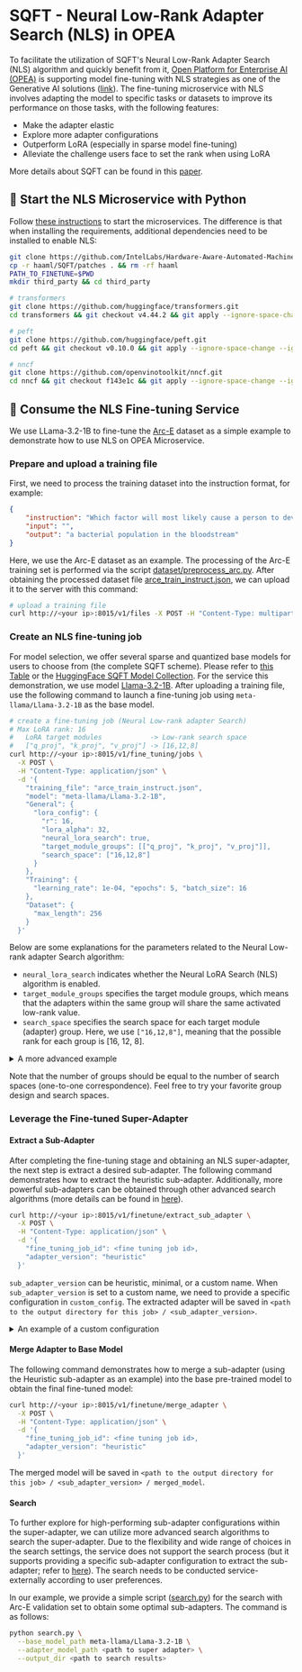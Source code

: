 # SQFT - Neural Low-Rank Adapter Search (NLS) in OPEA

To facilitate the utilization of SQFT's Neural Low-Rank Adapter Search (NLS) algorithm and quickly benefit from it, 
[Open Platform for Enterprise AI (OPEA)](https://github.com/opea-project) is supporting model fine-tuning with NLS strategies as one of the Generative AI solutions ([link](https://github.com/opea-project/GenAIComps/tree/main/comps/finetuning#322-instruction-tuning-with-sqfts-neural-low-rank-adapter-search-nls)).
The fine-tuning microservice with NLS involves adapting the model to specific tasks or datasets to improve its performance on those tasks, with the following features:
- Make the adapter elastic
- Explore more adapter configurations
- Outperform LoRA (especially in sparse model fine-tuning)
- Alleviate the challenge users face to set the rank when using LoRA

More details about SQFT can be found in this [paper](https://aclanthology.org/2024.findings-emnlp.749/). 

## 🚀 Start the NLS Microservice with Python

Follow [these instructions](https://github.com/opea-project/GenAIComps/tree/main/comps/finetuning#1-start-microservice-with-python-option-1) to start the microservices.
The difference is that when installing the requirements, additional dependencies need to be installed to enable NLS:

```bash
git clone https://github.com/IntelLabs/Hardware-Aware-Automated-Machine-Learning.git haaml
cp -r haaml/SQFT/patches . && rm -rf haaml
PATH_TO_FINETUNE=$PWD
mkdir third_party && cd third_party

# transformers
git clone https://github.com/huggingface/transformers.git
cd transformers && git checkout v4.44.2 && git apply --ignore-space-change --ignore-whitespace ${PATH_TO_FINETUNE}/patches/transformers-v4.44.2.patch && pip install -e . && cd ..

# peft
git clone https://github.com/huggingface/peft.git
cd peft && git checkout v0.10.0 && git apply --ignore-space-change --ignore-whitespace ${PATH_TO_FINETUNE}/patches/peft-v0.10.0.patch && pip install -e . && cd ..

# nncf
git clone https://github.com/openvinotoolkit/nncf.git
cd nncf && git checkout f143e1c && git apply --ignore-space-change --ignore-whitespace ${PATH_TO_FINETUNE}/patches/nncf-f143e1c.patch && pip install -e . && cd ..
```

## 🚀 Consume the NLS Fine-tuning Service

We use LLama-3.2-1B to fine-tune the [Arc-E](https://huggingface.co/datasets/allenai/ai2_arc/viewer/ARC-Easy) dataset as a simple example to demonstrate how to use NLS on OPEA Microservice.

### Prepare and upload a training file

First, we need to process the training dataset into the instruction format, for example:

```json
{
    "instruction": "Which factor will most likely cause a person to develop a fever?",
    "input": "",
    "output": "a bacterial population in the bloodstream"
}
```
Here, we use the Arc-E dataset as an example. The processing of the Arc-E training set is performed via the script [dataset/preprocess_arc.py](./dataset/preprocess_arc.py). 
After obtaining the processed dataset file [arce_train_instruct.json](./dataset/arce_train_instruct.json), we can upload it to the server with this command:
```bash
# upload a training file
curl http://<your ip>:8015/v1/files -X POST -H "Content-Type: multipart/form-data" -F "file=@dataset/arce_train_instruct.json" -F purpose="fine-tune"
```

### Create an NLS fine-tuning job

For model selection, we offer several sparse and quantized base models for users to choose from (the complete SQFT scheme). 
Please refer to [this Table](../README.md#released-foundation-models-) or the [HuggingFace SQFT Model Collection](https://huggingface.co/collections/IntelLabs/sqft-66cd56f90b240963f9cf1a67).
For the service this demonstration, we use model [Llama-3.2-1B](https://huggingface.co/meta-llama/Llama-3.2-1B).
After uploading a training file, use the following command to launch a fine-tuning job using `meta-llama/Llama-3.2-1B` as the base model.

```bash
# create a fine-tuning job (Neural Low-rank adapter Search)
# Max LoRA rank: 16
#   LoRA target modules            -> Low-rank search space
#   ["q_proj", "k_proj", "v_proj"] -> [16,12,8]
curl http://<your ip>:8015/v1/fine_tuning/jobs \
  -X POST \
  -H "Content-Type: application/json" \
  -d '{
    "training_file": "arce_train_instruct.json",
    "model": "meta-llama/Llama-3.2-1B",
    "General": {
      "lora_config": {
        "r": 16,
        "lora_alpha": 32,
        "neural_lora_search": true,
        "target_module_groups": [["q_proj", "k_proj", "v_proj"]],
        "search_space": ["16,12,8"]
      }
    },
    "Training": {
      "learning_rate": 1e-04, "epochs": 5, "batch_size": 16
    },
    "Dataset": {
      "max_length": 256
    }
  }'
```

Below are some explanations for the parameters related to the Neural Low-rank adapter Search algorithm:

- `neural_lora_search` indicates whether the Neural LoRA Search (NLS) algorithm is enabled.
- `target_module_groups` specifies the target module groups, which means that the adapters within the same group will share the same activated low-rank value.
- `search_space` specifies the search space for each target module (adapter) group. Here, we use `["16,12,8"]`, meaning that the possible rank for each group is [16, 12, 8].


<details>
<summary>A more advanced example</summary>

```bash
# create a fine-tuning job with NLS
# Max LoRA rank: 16
#   LoRA target modules            -> Low-rank search space
#   ["q_proj", "k_proj", "v_proj"] -> [16,12,8]
#   ["up_proj"]                    -> [16,12,8]
#   ["down_proj"]                  -> [16,12,8]
curl http://<your ip>:8015/v1/fine_tuning/jobs \
  -X POST \
  -H "Content-Type: application/json" \
  -d '{
    "training_file": "arce_train_instruct.json",
    "model": "meta-llama/Llama-3.2-1B",
    "General": {
      "lora_config": {
        "r": 16,
        "neural_lora_search": true,
        "target_module_groups": [["q_proj", "k_proj", "v_proj"], ["up_proj"], ["down_proj"]],
        "search_space": ["16,12,8", "16,12,8", "16,12,8"]
      }
    }
  }'
```

This example sets up three dependency adapter groups:
1. `q_proj`, `k_proj`, `v_proj`
2. `up_proj`
3. `down_proj`

`search_space` is `["16,12,8", "16,12,8", "16,12,8"]`, meaning that the search space for each adapter group is [16, 12, 8].

</details>

Note that the number of groups should be equal to the number of search spaces (one-to-one correspondence).
Feel free to try your favorite group design and search spaces.

### Leverage the Fine-tuned Super-Adapter

#### Extract a Sub-Adapter

After completing the fine-tuning stage and obtaining an NLS super-adapter, the next step is extract a desired sub-adapter. The following command demonstrates how to extract the heuristic sub-adapter.
Additionally, more powerful sub-adapters can be obtained through other advanced search algorithms (more details can be found in [here](#search)).

```bash
curl http://<your ip>:8015/v1/finetune/extract_sub_adapter \
  -X POST \
  -H "Content-Type: application/json" \
  -d '{
    "fine_tuning_job_id": <fine tuning job id>,
    "adapter_version": "heuristic"
  }'
```

`sub_adapter_version` can be heuristic, minimal, or a custom name.
When `sub_adapter_version` is set to a custom name, we need to provide a specific configuration in `custom_config`.
The extracted adapter will be saved in `<path to the output directory for this job> / <sub_adapter_version>`.

<details>
<summary>An example of a custom configuration</summary>

```bash
curl http://<your ip>:8015/v1/finetune/extract_sub_adapter \
  -X POST \
  -H "Content-Type: application/json" \
  -d '{
    "fine_tuning_job_id": <fine tuning job id>,
    "adapter_version": "optimal",
    "custom_config": [16, 12, 8, 8, 16, 12, 16, 16, 16, 16, 16, 8, 16, 12, 8, 12],
  }'
```

In the fine-tuning job with the Neural Low-rank adapter Search algorithm,  the `nncf_config.json` file (which includes the elastic adapter information) will be saved in the job's output directory.
The `custom_config` must correspond with the `overwrite_groups` (adapter modules) or `overwrite_groups_widths`
(search space for the rank of adapter modules) in `nncf_config.json`. 
The above command corresponds to the example in [example_nncf_config/nncf_config.json](./example_nncf_config/nncf_config.json), where the custom config `[16, 12, 8, 8, 16, 12, 16, 16, 16, 16, 16, 8, 16, 12, 8, 12]` represents the LoRA rank size of the adapters for `q_proj`, `k_proj`, and `v_proj` in each layer.
It will save the sub-adapter to `<path to the output directory for this job> / optimal`.

</details>

#### Merge Adapter to Base Model

The following command demonstrates how to merge a sub-adapter (using the Heuristic sub-adapter as an example) into the base pre-trained model to obtain the final fine-tuned model:

```bash
curl http://<your ip>:8015/v1/finetune/merge_adapter \
  -X POST \
  -H "Content-Type: application/json" \
  -d '{
    "fine_tuning_job_id": <fine tuning job id>,
    "adapter_version": "heuristic"
  }'
```

The merged model will be saved in `<path to the output directory for this job> / <sub_adapter_version> / merged_model`.

#### Search

To further explore for high-performing sub-adapter configurations within the super-adapter, we can utilize more advanced search algorithms to search the super-adapter.
Due to the flexibility and wide range of choices in the search settings, the service does not support the search process (but it supports providing a specific sub-adapter configuration to extract the sub-adapter; refer to [here](#extract-sub-adapter)).
The search needs to be conducted service-externally according to user preferences.

In our example, we provide a simple script ([search.py](./search.py)) for the search with Arc-E validation set to obtain some optimal sub-adapters.
The command is as follows:

```bash
python search.py \
  --base_model_path meta-llama/Llama-3.2-1B \
  --adapter_model_path <path to super adapter> \
  --output_dir <path to search results>
```
